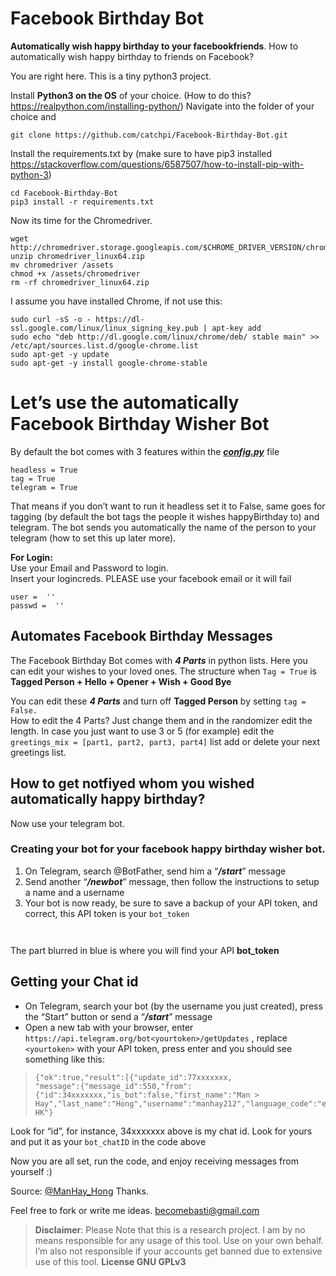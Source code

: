 <h1 id="facebook-birthday-bot">Facebook Birthday Bot</h1>
<p><strong>Automatically wish happy birthday to your facebookfriends</strong>. How to automatically wish happy birthday to friends on Facebook?</p>
<p>You are right here. This is a tiny python3 project.</p>
<p>Install <strong>Python3 on the OS</strong> of your choice. (How to do this? <a href="https://realpython.com/installing-python/">https://realpython.com/installing-python/</a>) Navigate into the folder of your choice and</p>
<pre><code>git clone https://github.com/catchpi/Facebook-Birthday-Bot.git
</code></pre>
<p>Install the requirements.txt by (make sure to have pip3 installed <a href="https://stackoverflow.com/questions/6587507/how-to-install-pip-with-python-3">https://stackoverflow.com/questions/6587507/how-to-install-pip-with-python-3</a>)</p>
<pre><code>cd Facebook-Birthday-Bot
pip3 install -r requirements.txt
</code></pre>
<p>Now its time for the Chromedriver.</p>
<pre><code>wget http://chromedriver.storage.googleapis.com/$CHROME_DRIVER_VERSION/chromedriver_linux64.zip
unzip chromedriver_linux64.zip 
mv chromedriver /assets
chmod +x /assets/chromedriver
rm -rf chromedriver_linux64.zip
</code></pre>
<p>I assume you have installed Chrome, if not use this:</p>
<pre><code>sudo curl -sS -o - https://dl-ssl.google.com/linux/linux_signing_key.pub | apt-key add
sudo echo "deb http://dl.google.com/linux/chrome/deb/ stable main" &gt;&gt; /etc/apt/sources.list.d/google-chrome.list
sudo apt-get -y update
sudo apt-get -y install google-chrome-stable
</code></pre>
<h1 id="lets-use-the-automatically-facebook-birthday-wisher-bot">Let’s use the automatically Facebook Birthday Wisher Bot</h1>
<p>By default the bot comes with 3 features within the <em><strong><a href="http://config.py">config.py</a></strong></em> file</p>
<pre><code>headless = True
tag = True
telegram = True
</code></pre>
<p>That means if you don’t want to run it headless set it to False, same goes for tagging (by default the bot tags the people it wishes happyBirthday to) and telegram. The bot sends you automatically the name of the person to your telegram (how to set this up later more).</p>
<p><strong>For Login:</strong><br>
Use your Email and Password to login.<br>
Insert your logincreds. PLEASE use your facebook email or it will fail</p>
<pre><code>user =  ''
passwd =  ''
</code></pre>
<h2 id="automates-facebook-birthday-messages">Automates Facebook Birthday Messages</h2>
<p>The Facebook Birthday Bot comes with <em><strong>4 Parts</strong></em> in python lists. Here you can edit your wishes to your loved ones. The structure when <code>Tag = True</code> is <strong>Tagged Person + Hello + Opener + Wish + Good Bye</strong></p>
<p>You can edit these <em><strong>4 Parts</strong></em> and turn off <strong>Tagged Person</strong> by setting <code>tag = False.</code><br>
How to edit the 4 Parts? Just change them and in the randomizer edit the length. In case you just want to use 3 or 5 (for example) edit the <code>greetings_mix = [part1, part2, part3, part4]</code> list add or delete your next greetings list.</p>
<h2 id="how-to-get-notfiyed-whom-you-wished-automatically-happy-birthday">How to get notfiyed whom you wished automatically happy birthday?</h2>
<p>Now use your telegram bot.</p>
<h3 id="creating-your-bot-for-your-facebook-happy-birthday-wisher-bot.">Creating your bot for your facebook happy birthday wisher bot.</h3>
<ol>
<li>On Telegram, search @BotFather, send him a “<strong><em>/start</em></strong>” message</li>
<li>Send another “<strong><em>/newbot</em></strong>” message, then follow the instructions to setup a name and a username</li>
<li>Your bot is now ready, be sure to save a backup of your API token, and correct, this API token is your  <code>bot_token</code></li>
</ol>
<p><img src="https://miro.medium.com/max/60/1*0BCjLBC367cPPmPfFFbuZQ.png?q=20" alt=""></p>
<p><img src="https://miro.medium.com/max/1314/1*0BCjLBC367cPPmPfFFbuZQ.png" alt=""></p>
<p>The part blurred in blue is where you will find your API <strong>bot_token</strong></p>
<h2 id="getting-your-chat-id"><strong>Getting your Chat id</strong></h2>
<ul>
<li>On Telegram, search your bot (by the username you just created), press the “Start” button or send a “<strong><em>/start</em></strong>” message</li>
<li>Open a new tab with your browser, enter  <code>https://api.telegram.org/bot&lt;yourtoken&gt;/getUpdates</code>  , replace  <code>&lt;yourtoken&gt;</code>  with your API token, press enter and you should see something like this:</li>
</ul>
<blockquote>
<pre><code>{"ok":true,"result":[{"update_id":77xxxxxxx,  
"message":{"message_id":550,"from":{"id":34xxxxxxx,"is_bot":false,"first_name":"Man &gt; Hay","last_name":"Hong","username":"manhay212","language_code":"en-HK"}
</code></pre>
</blockquote>
<p>Look for “id”, for instance, 34xxxxxxx above is my chat id. Look for yours and put it as your  <code>bot_chatID</code>  in the code above</p>
<p>Now you are all set, run the code, and enjoy receiving messages from yourself :)</p>
<p>Source: <a href="https://medium.com/@ManHay_Hong/how-to-create-a-telegram-bot-and-send-messages-with-python-4cf314d9fa3e">@ManHay_Hong</a> Thanks.</p>
<p>Feel free to fork or write me ideas. <a href="mailto:becomebasti@gmail.com">becomebasti@gmail.com</a></p>
<blockquote>
<p><strong>Disclaimer</strong>: Please Note that this is a research project. I am by no means responsible for any usage of this tool. Use on your own behalf. I’m also not responsible if your accounts get banned due to extensive use of this tool. <strong>License GNU GPLv3</strong></p>
</blockquote>

